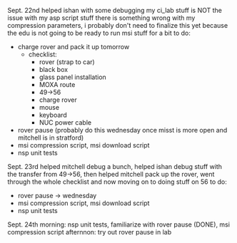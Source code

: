 Sept. 22nd
helped ishan with some debugging
my ci_lab stuff is NOT the issue with my asp script stuff there is something wrong with my compression parameters, i probably don't need to finalize this yet because the edu is not going to be ready to run msi stuff for a bit
to do:
- charge rover and pack it up tomorrow
	- checklist:
		- rover (strap to car)
		- black box
		- glass panel installation
		- MOXA route
		- 49->56
		- charge rover
		- mouse
		- keyboard
		- NUC power cable
- rover pause (probably do this wednesday once misst is more open and mitchell is in stratford)
- msi compression script, msi download script
- nsp unit tests

Sept. 23rd
helped mitchell debug a bunch, helped ishan debug stuff with the transfer from 49->56, then helped mitchell pack up the rover, went through the whole checklist and now moving on to doing stuff on 56
to do:
- rover pause -> wednesday
- msi compression script, msi download script
- nsp unit tests

Sept. 24th
morning: nsp unit tests, familiarize with rover pause (DONE), msi compression script
afternnon: try out rover pause in lab